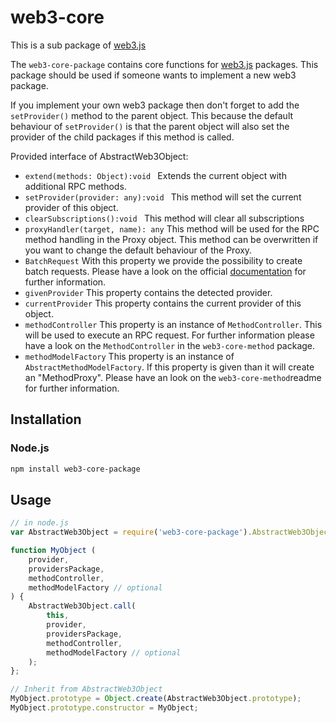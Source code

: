 # web3-core

This is a sub package of [web3.js][repo]

The ```web3-core-package``` contains core functions for [web3.js][repo] packages. This package should be used
if someone wants to implement a new web3 package. 

If you implement your own web3 package then don't forget to add the ```setProvider()``` method to the parent object. 
This because the default behaviour of ```setProvider()``` is that the parent object will also set the provider of the child packages if this method is called.

Provided interface of AbstractWeb3Object:

- ```extend(methods: Object):void ``` Extends the current object with additional RPC methods.
- ```setProvider(provider: any):void ``` This method will set the current provider of this object.
- ```clearSubscriptions():void ``` This method will clear all subscriptions
- ```proxyHandler(target, name): any``` This method will be used for the RPC method handling in the Proxy object. This method can be overwritten if you want to change the default behaviour of the Proxy.
- ```BatchRequest``` With this property we provide the possibility to create batch requests. Please have a look on the official [documentation][docs] for further information.
- ```givenProvider``` This property contains the detected provider.
- ```currentProvider``` This property contains the current provider of this object.
- ```methodController``` This property is an instance of ```MethodController```. This will be used to execute an RPC request. For further information please have a look on the ```MethodController``` in the ```web3-core-method``` package.
- ```methodModelFactory``` This property is an instance of ```AbstractMethodModelFactory```. If this property is given than it will create an "MethodProxy". Please have an look on the ```web3-core-method```readme for further information.

## Installation

### Node.js

```bash
npm install web3-core-package
```


## Usage

```js
// in node.js
var AbstractWeb3Object = require('web3-core-package').AbstractWeb3Object;

function MyObject (
    provider,
    providersPackage,
    methodController, 
    methodModelFactory // optional
) {
    AbstractWeb3Object.call(
        this,
        provider,
        providersPackage,
        methodController,
        methodModelFactory // optional
    );
};

// Inherit from AbstractWeb3Object
MyObject.prototype = Object.create(AbstractWeb3Object.prototype);
MyObject.prototype.constructor = MyObject;
```


[docs]: http://web3js.readthedocs.io/en/1.0/
[repo]: https://github.com/ethereum/web3.js


